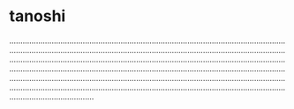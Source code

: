 # tanoshi
..............................................................................................................................................................................................................................................................................................................................................................................................................................................................................................................................................................................................................................................................................................................................................................................................................